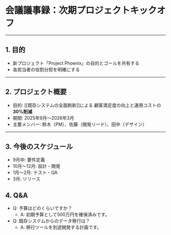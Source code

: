 # 会議議事録：次期プロジェクトキックオフ

---

## 1. 目的
- 新プロジェクト「Project Phoenix」の目的とゴールを共有する
- 各担当者の役割分担を明確にする

---

## 2. プロジェクト概要
- 目的: [[既存システムの全面刷新]]による
顧客満足度の向上と運用コストの**30%削減**
- 期間: 2025年9月〜2026年3月
- 主要メンバー: 鈴木（PM）、佐藤（開発リード）、田中（デザイン）

---

## 3. 今後のスケジュール
- 9月中: 要件定義
- 10月〜12月: 設計・開発
- 1月〜2月: テスト・QA
- 3月: リリース


## 4. Q&A
- Q: 予算はどのくらいですか？
  - A: 初期予算として500万円を確保済みです。
- Q: 既存システムからのデータ移行は？
  - A: 移行ツールを別途開発する計画です。